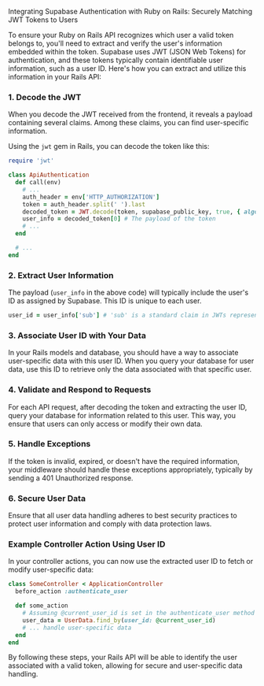 Integrating Supabase Authentication with Ruby on Rails: Securely Matching JWT Tokens to Users

To ensure your Ruby on Rails API recognizes which user a valid token belongs to, you'll need to extract and verify the user's information embedded within the token. Supabase uses JWT (JSON Web Tokens) for authentication, and these tokens typically contain identifiable user information, such as a user ID. Here's how you can extract and utilize this information in your Rails API:

### 1. **Decode the JWT**

When you decode the JWT received from the frontend, it reveals a payload containing several claims. Among these claims, you can find user-specific information. 

Using the `jwt` gem in Rails, you can decode the token like this:

```ruby
require 'jwt'

class ApiAuthentication
  def call(env)
    # ...
    auth_header = env['HTTP_AUTHORIZATION']
    token = auth_header.split(' ').last
    decoded_token = JWT.decode(token, supabase_public_key, true, { algorithm: 'RS256' })
    user_info = decoded_token[0] # The payload of the token
    # ...
  end

  # ...
end
```

### 2. **Extract User Information**

The payload (`user_info` in the above code) will typically include the user's ID as assigned by Supabase. This ID is unique to each user. 

```ruby
user_id = user_info['sub'] # 'sub' is a standard claim in JWTs representing the subject (or user ID)
```

### 3. **Associate User ID with Your Data**

In your Rails models and database, you should have a way to associate user-specific data with this user ID. When you query your database for user data, use this ID to retrieve only the data associated with that specific user.

### 4. **Validate and Respond to Requests**

For each API request, after decoding the token and extracting the user ID, query your database for information related to this user. This way, you ensure that users can only access or modify their own data.

### 5. **Handle Exceptions**

If the token is invalid, expired, or doesn't have the required information, your middleware should handle these exceptions appropriately, typically by sending a 401 Unauthorized response.

### 6. **Secure User Data**

Ensure that all user data handling adheres to best security practices to protect user information and comply with data protection laws.

### Example Controller Action Using User ID

In your controller actions, you can now use the extracted user ID to fetch or modify user-specific data:

```ruby
class SomeController < ApplicationController
  before_action :authenticate_user

  def some_action
    # Assuming @current_user_id is set in the authenticate_user method
    user_data = UserData.find_by(user_id: @current_user_id)
    # ... handle user-specific data
  end
end
```

By following these steps, your Rails API will be able to identify the user associated with a valid token, allowing for secure and user-specific data handling.